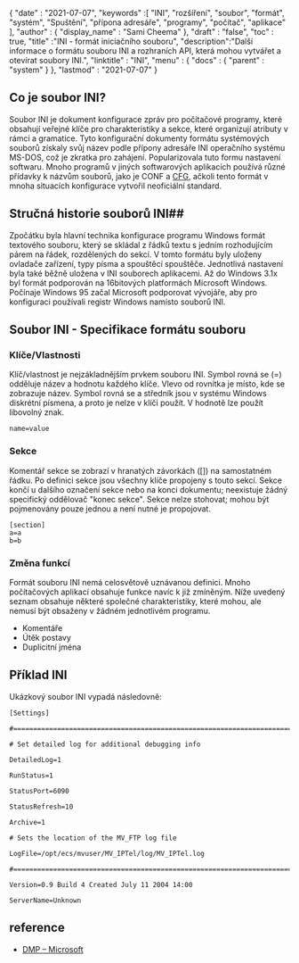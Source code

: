 {
  "date" : "2021-07-07",
  "keywords" :[ "INI", "rozšíření", "soubor", "formát", "systém", "Spuštění", "přípona adresáře", "programy", "počítač", "aplikace" ],
  "author" : {
    "display_name" : "Sami Cheema"
},
  "draft" : "false",
  "toc" : true,
  "title" :"INI - formát iniciačního souboru",
  "description":"Další informace o formátu souboru INI a rozhraních API, která mohou vytvářet a otevírat soubory INI.",
  "linktitle" : "INI",
  "menu" : {
    "docs" : {
      "parent" : "system"
}
},
  "lastmod" : "2021-07-07"
}

## Co je soubor INI? ##

Soubor INI je dokument konfigurace zpráv pro počítačové programy, které obsahují veřejné klíče pro charakteristiky a sekce, které organizují atributy v rámci a gramatice. Tyto konfigurační dokumenty formátu systémových souborů získaly svůj název podle přípony adresáře INI operačního systému MS-DOS, což je zkratka pro zahájení. Popularizovala tuto formu nastavení softwaru. Mnoho programů v jiných softwarových aplikacích používá různé přídavky k názvům souborů, jako je CONF a [CFG](/cs/system/cfg/), ačkoli tento formát v mnoha situacích konfigurace vytvořil neoficiální standard.

## Stručná historie souborů INI##

Zpočátku byla hlavní technika konfigurace programu Windows formát textového souboru, který se skládal z řádků textu s jedním rozhodujícím párem na řádek, rozdělených do sekcí. V tomto formátu byly uloženy ovladače zařízení, typy písma a spouštěcí spouštěče. Jednotlivá nastavení byla také běžně uložena v INI souborech aplikacemi.
Až do Windows 3.1x byl formát podporován na 16bitových platformách Microsoft Windows. Počínaje Windows 95 začal Microsoft podporovat vývojáře, aby pro konfiguraci používali registr Windows namísto souborů INI.

## Soubor INI - Specifikace formátu souboru

### Klíče/Vlastnosti ###

Klíč/vlastnost je nejzákladnějším prvkem souboru INI. Symbol rovná se (=) odděluje název a hodnotu každého klíče. Vlevo od rovnítka je místo, kde se zobrazuje název. Symbol rovná se a středník jsou v systému Windows diskrétní písmena, a proto je nelze v klíči použít. V hodnotě lze použít libovolný znak.

```
name=value
```

### Sekce ###

Komentář sekce se zobrazí v hranatých závorkách ([]) na samostatném řádku. Po definici sekce jsou všechny klíče propojeny s touto sekcí. Sekce končí u dalšího označení sekce nebo na konci dokumentu; neexistuje žádný specifický oddělovač "konec sekce". Sekce nelze stohovat; mohou být pojmenovány pouze jednou a není nutné je propojovat.

```
[section]
a=a
b=b
```

### Změna funkcí ###

Formát souboru INI nemá celosvětově uznávanou definici. Mnoho počítačových aplikací obsahuje funkce navíc k již zmíněným. Níže uvedený seznam obsahuje některé společné charakteristiky, které mohou, ale nemusí být obsaženy v žádném jednotlivém programu.

* Komentáře
* Útěk postavy
* Duplicitní jména


## Příklad INI ##

Ukázkový soubor INI vypadá následovně:

```
[Settings]
 
#======================================================================
 
# Set detailed log for additional debugging info
 
DetailedLog=1
 
RunStatus=1
 
StatusPort=6090
 
StatusRefresh=10
 
Archive=1
 
# Sets the location of the MV_FTP log file
 
LogFile=/opt/ecs/mvuser/MV_IPTel/log/MV_IPTel.log
 
#======================================================================
 
Version=0.9 Build 4 Created July 11 2004 14:00
 
ServerName=Unknown

```

## reference ##

* [DMP – Microsoft](https://docs.microsoft.com/en-us/troubleshoot/windows-client/performance/read-small-memory-dump-file)

